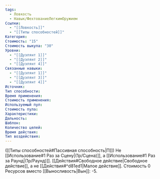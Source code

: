```yaml
---
tags:
  - Ловкость
  - Навык/ФехтованиеЛегкимОружием
Ссылки:
  - "[[Ловкость]]"
  - "[[Типы способностей]]"
Категория: 
Стоимость: "15"
Стоимость выкупа: "30"
Уровни:
  - "[[Дуэлянт 1]]"
  - "[[Дуэлянт 2]]"
  - "[[Дуэлянт 4]]"
Связанные навыки:
  - "[[Дуэлянт 1]]"
  - "[[Дуэлянт 3]]"
  - "[[Дуэлянт 4]]"
Источник:
Тип способности:
Время применения:
Стоимость применения:
Используемый пул:
Стоимость пула:
Характеристики:
Дальность:
Шаблон:
Количество целей:
Время действия:
Тип воздействия:
---
```

([[Типы способностей#Пассивная способность|П]]) Не [[Использование#1 Раз за Сцену|(1р/Сцена)]], а [[Использование#1 Раз за Раунд|(1р/Раунд)]].
[[Действия#Свободное действие|Свободное действие]], а не [[Действия#^d81ed1|Малое действие]].
Стоимость 0 Ресурсов вместо [[Выносливость|Вын]]: -5. 

